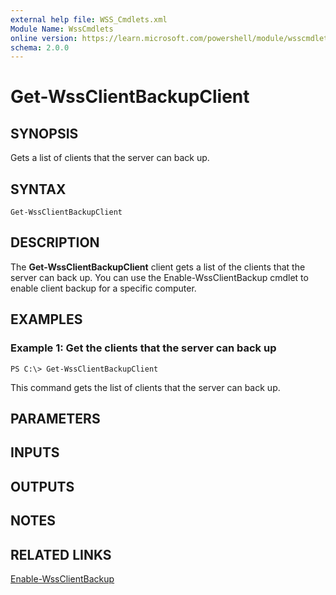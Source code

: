 ```yaml
---
external help file: WSS_Cmdlets.xml
Module Name: WssCmdlets
online version: https://learn.microsoft.com/powershell/module/wsscmdlets/get-wssclientbackupclient?view=windowsserver2012-ps&wt.mc_id=ps-gethelp
schema: 2.0.0
---
```


# Get-WssClientBackupClient

## SYNOPSIS
Gets a list of clients that the server can back up.

## SYNTAX

```
Get-WssClientBackupClient
```

## DESCRIPTION
The **Get-WssClientBackupClient** client gets a list of the clients that the server can back up.
You can use the Enable-WssClientBackup cmdlet to enable client backup for a specific computer.

## EXAMPLES

### Example 1: Get the clients that the server can back up
```
PS C:\> Get-WssClientBackupClient
```

This command gets the list of clients that the server can back up.

## PARAMETERS

## INPUTS

## OUTPUTS

## NOTES

## RELATED LINKS

[Enable-WssClientBackup](./Enable-WssClientBackup.md)

